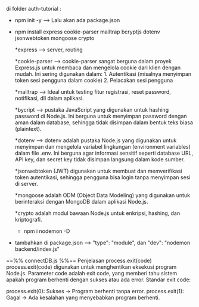 di folder auth-tutorial : 
- npm init -y  --> Lalu akan ada package.json
- npm install express cookie-parser mailtrap bcryptjs dotenv jsonwebtoken mongoose crypto
    
    *express --> server, routing
 
    *cookie-parser --> cookie-parser sangat berguna dalam proyek Express.js untuk membaca dan mengelola cookie dari klien dengan mudah. Ini sering digunakan dalam:
        1. Autentikasi (misalnya menyimpan token sesi pengguna dalam cookie)
        2. Pelacakan sesi pengguna
 
    *mailtrap --> Ideal untuk testing fitur registrasi, reset password, notifikasi, dll dalam aplikasi.

    *bycript --> pustaka JavaScript yang digunakan untuk hashing password di Node.js. Ini berguna untuk menyimpan password dengan aman dalam database, sehingga tidak disimpan dalam bentuk teks biasa (plaintext).

    *dotenv --> dotenv adalah pustaka Node.js yang digunakan untuk menyimpan dan mengelola variabel lingkungan (environment variables) dalam file .env. Ini berguna agar informasi sensitif seperti database URL, API key, dan secret key tidak disimpan langsung dalam kode sumber.

    *jsonwebtoken (JWT) digunakan untuk membuat dan memverifikasi token autentikasi, sehingga pengguna bisa login tanpa menyimpan sesi di server.

    *mongoose adalah ODM (Object Data Modeling) yang digunakan untuk berinteraksi dengan MongoDB dalam aplikasi Node.js.
    
    *crypto adalah modul bawaan Node.js untuk enkripsi, hashing, dan kriptografi.

    - npm i nodemon -D


- tambahkan di package.json --> "type": "module", 
dan 
  "dev": "nodemon backend/index.js"


==%% connectDB.js %%==
Penjelasan process.exit(code)
process.exit(code) digunakan untuk menghentikan eksekusi program Node.js.
Parameter code adalah exit code, yang memberi tahu sistem apakah program berhenti dengan sukses atau ada error.
Standar exit code:

process.exit(0): Sukses → Program berhenti tanpa error.
process.exit(1): Gagal → Ada kesalahan yang menyebabkan program berhenti.

